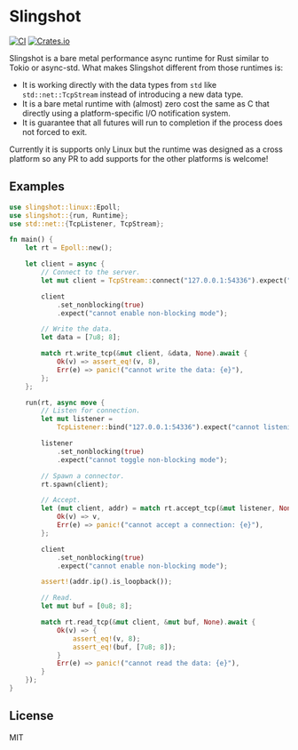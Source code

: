 # Slingshot
[![CI](https://github.com/ultimicro/slingshot/actions/workflows/ci.yml/badge.svg)](https://github.com/ultimicro/slingshot/actions/workflows/ci.yml)
[![Crates.io](https://img.shields.io/crates/v/slingshot)](https://crates.io/crates/slingshot)

Slingshot is a bare metal performance async runtime for Rust similar to Tokio or async-std. What makes Slingshot different from those runtimes is:

- It is working directly with the data types from `std` like `std::net::TcpStream` instead of introducing a new data type.
- It is a bare metal runtime with (almost) zero cost the same as C that directly using a platform-specific I/O notification system.
- It is guarantee that all futures will run to completion if the process does not forced to exit.

Currently it is supports only Linux but the runtime was designed as a cross platform so any PR to add supports for the other platforms is welcome!

## Examples

```rust
use slingshot::linux::Epoll;
use slingshot::{run, Runtime};
use std::net::{TcpListener, TcpStream};

fn main() {
    let rt = Epoll::new();

    let client = async {
        // Connect to the server.
        let mut client = TcpStream::connect("127.0.0.1:54336").expect("cannot connect to :54336");

        client
            .set_nonblocking(true)
            .expect("cannot enable non-blocking mode");

        // Write the data.
        let data = [7u8; 8];

        match rt.write_tcp(&mut client, &data, None).await {
            Ok(v) => assert_eq!(v, 8),
            Err(e) => panic!("cannot write the data: {e}"),
        };
    };

    run(rt, async move {
        // Listen for connection.
        let mut listener =
            TcpListener::bind("127.0.0.1:54336").expect("cannot listening on :54336");

        listener
            .set_nonblocking(true)
            .expect("cannot toggle non-blocking mode");

        // Spawn a connector.
        rt.spawn(client);

        // Accept.
        let (mut client, addr) = match rt.accept_tcp(&mut listener, None).await {
            Ok(v) => v,
            Err(e) => panic!("cannot accept a connection: {e}"),
        };

        client
            .set_nonblocking(true)
            .expect("cannot enable non-blocking mode");

        assert!(addr.ip().is_loopback());

        // Read.
        let mut buf = [0u8; 8];

        match rt.read_tcp(&mut client, &mut buf, None).await {
            Ok(v) => {
                assert_eq!(v, 8);
                assert_eq!(buf, [7u8; 8]);
            }
            Err(e) => panic!("cannot read the data: {e}"),
        }
    });
}
```

## License

MIT
